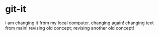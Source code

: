 # git-it

i am changing it from my local computer.
changing again!
changing text from main!
revising old concept;
revising another old concept!

